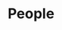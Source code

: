 ---
grouptype: PI
title: People
customimage: /images/people/pinew.png
customname: PIname
customtype: PI
customemail: exampleexampleexample@example.com
customintro: "Agvsduhjkngfmkhlgdfmcghgd dfghjk ertfyghu ertygu drtfyuhjikl tyuiAgvsduhjkngfmkhlgdfmcghgd dfghjk ertfyghu ertygu drtfyuhjikl tyuiAgvsduhjkngfmkhlgdfmcghgd dfghjk ertfyghu ertygu drtfyuhjikl tyuiAgvsduhjkngfmkhlgdfmcghgd dfghjk ertfyghu ertygu drtfyuhjikl tyui"
social:
  - title: "Homepage"
    icon: "fa-solid fa-house"
    link: "https://example.com/homepage"
  - title: "Twitter"
    icon: "fa fa-twitter"
    link: "https://twitter.com/yourusername"
  - title: "GitHub"
    icon: "fa fa-github"
    link: "https://github.com/yourusername"
  - title: "Bilibii"
    icon: "fa-brands fa-bilibili"
    link: "https://github.com/yourusername"
  - title: "Weibo"
    icon: "fa-brands fa-weibo"
    link: "https://github.com/yourusername"
---